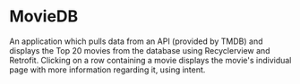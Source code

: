 # MovieDB
An application which pulls data from an API (provided by TMDB) and displays the Top 20 movies from the database using Recyclerview and Retrofit. Clicking on a row containing a movie displays the movie's individual page with more information regarding it, using intent.
